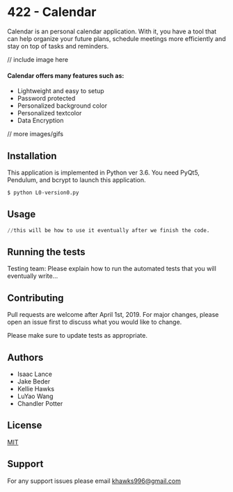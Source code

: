 # 422 - Calendar

Calendar is an personal calendar application. With it, you have a tool that can help organize your future plans, schedule meetings more efficiently and stay on top of tasks and reminders. 

// include image here

#### Calendar offers many features such as:
- Lightweight and easy to setup
- Password protected
- Personalized background color
- Personalized textcolor 
- Data Encryption 

// more images/gifs

## Installation

This application is implemented in Python ver 3.6. You need PyQt5, Pendulum, and bcrypt to launch this application.

```bash
$ python L0-version0.py
```

## Usage

```python
//this will be how to use it eventually after we finish the code. 
```

## Running the tests
Testing team:
Please explain how to run the automated tests that you will eventually write...

## Contributing
Pull requests are welcome after April 1st, 2019. For major changes, please open an issue first to discuss what you would like to change.

Please make sure to update tests as appropriate.
## Authors
- Isaac Lance
- Jake Beder
- Kellie Hawks
- LuYao Wang
- Chandler Potter

## License
[MIT](https://choosealicense.com/licenses/mit/)

## Support
For any support issues please email khawks996@gmail.com
